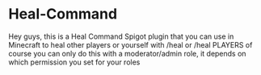 # Heal-Command
Hey guys, this is a Heal Command Spigot plugin that you can use in Minecraft to heal other players or yourself with /heal or /heal PLAYERS  of course you can only do this with a moderator/admin role, it depends on which permission you set for your roles
